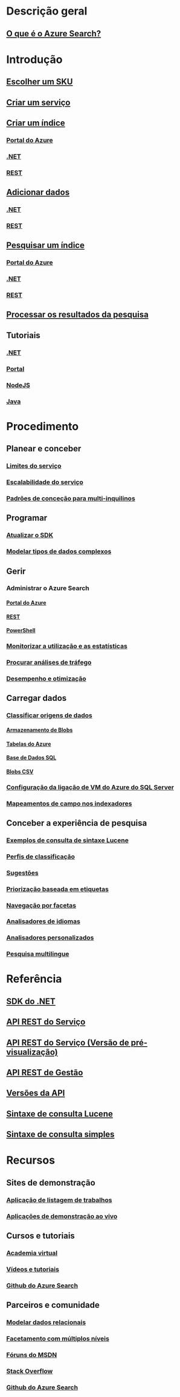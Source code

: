 # Descrição geral
## [O que é o Azure Search?](search-what-is-azure-search.md)
# Introdução
## [Escolher um SKU](search-sku-tier.md)
## [Criar um serviço](search-create-service-portal.md)
## [Criar um índice](search-what-is-an-index.md)
### [Portal do Azure](search-create-index-portal.md)
### [.NET](search-create-index-dotnet.md)
### [REST](search-create-index-rest-api.md)
## [Adicionar dados](search-what-is-data-import.md)
### [.NET](search-import-data-dotnet.md)
### [REST](search-import-data-rest-api.md)
## [Pesquisar um índice](search-query-overview.md)
### [Portal do Azure](search-explorer.md)
### [.NET](search-query-dotnet.md)
### [REST](search-query-rest-api.md)
## [Processar os resultados da pesquisa](search-pagination-page-layout.md)
## Tutoriais
### [.NET](search-howto-dotnet-sdk.md)
### [Portal](search-get-started-portal.md)
### [NodeJS](search-get-started-nodejs.md)
### [Java](search-get-started-java.md)
# Procedimento
## Planear e conceber
### [Limites do serviço](search-limits-quotas-capacity.md)
### [Escalabilidade do serviço](search-capacity-planning.md)
### [Padrões de conceção para multi-inquilinos](search-modeling-multitenant-saas-applications.md)
## Programar
### [Atualizar o SDK](search-dotnet-sdk-migration.md)
### [Modelar tipos de dados complexos](search-howto-complex-data-types.md)
## Gerir
### Administrar o Azure Search
#### [Portal do Azure](search-manage.md)
#### [REST](search-get-started-management-api.md)
#### [PowerShell](search-manage-powershell.md)
### [Monitorizar a utilização e as estatísticas](search-monitor-usage.md)
### [Procurar análises de tráfego](search-traffic-analytics.md)
### [Desempenho e otimização](search-performance-optimization.md)
## Carregar dados
### [Classificar origens de dados](search-indexer-overview.md)
#### [Armazenamento de Blobs](search-howto-indexing-azure-blob-storage.md)
#### [Tabelas do Azure](search-howto-indexing-azure-tables.md)
#### [Base de Dados SQL](search-howto-connecting-azure-sql-database-to-azure-search-using-indexers.md)
#### [Blobs CSV](search-howto-index-csv-blobs.md)
### [Configuração da ligação de VM do Azure do SQL Server](search-howto-connecting-azure-sql-iaas-to-azure-search-using-indexers.md)
### [Mapeamentos de campo nos indexadores](search-indexer-field-mappings.md)
##  Conceber a experiência de pesquisa
### [Exemplos de consulta de sintaxe Lucene](search-query-lucene-examples.md)
### [Perfis de classificação](search-get-started-scoring-profiles.md)
### [Sugestões](https://azure.microsoft.com/blog/2015/01/20/azure-search-how-to-add-suggestions-auto-complete-to-your-search-applications/)
### [Priorização baseada em etiquetas](https://azure.microsoft.com/blog/2015/02/05/personalizing-search-results-announcing-tag-boosting-in-azure-search/)
### [Navegação por facetas](search-faceted-navigation.md)
### [Analisadores de idiomas](https://msdn.microsoft.com/library/azure/dn879793)
### [Analisadores personalizados](https://msdn.microsoft.com/library/azure/mt605304)
### [Pesquisa multilingue](search-language-support.md)

# Referência
## [SDK do .NET](https://msdn.microsoft.com/library/azure/dn951165)
## [API REST do Serviço](https://msdn.microsoft.com/library/azure/dn798935)
## [API REST do Serviço (Versão de pré-visualização)](search-api-2015-02-28-preview.md)
## [API REST de Gestão](https://msdn.microsoft.com/library/azure/dn832684)
## [Versões da API](search-api-versions.md)
## [Sintaxe de consulta Lucene](https://msdn.microsoft.com/library/azure/mt589323)
## [Sintaxe de consulta simples](https://msdn.microsoft.com/library/azure/dn798920)
# Recursos
## Sites de demonstração
### [Aplicação de listagem de trabalhos](http://aka.ms/azjobsdemo)
### [Aplicações de demonstração ao vivo](https://searchsamples.azurewebsites.net/)
## Cursos e tutoriais
### [Academia virtual](https://mva.microsoft.com/training-courses/using-windows-azure-search-10540?l=ADkxnd97_9304984382)
### [Vídeos e tutoriais](search-video-demo-tutorial-list.md)
### [Github do Azure Search](https://github.com/Azure-Samples/?utf8=%E2%9C%93&query=search)
## Parceiros e comunidade
### [Modelar dados relacionais](http://blogs.technet.com/b/onsearch/archive/2015/09/08/modeling-the-adventureworks-inventory-database-for-azure-search.aspx)
### [Facetamento com múltiplos níveis](http://blogs.technet.com/b/onsearch/archive/2015/09/09/multi-level-taxonomy-facets-in-azure-search.aspx)
### [Fóruns do MSDN](https://social.msdn.microsoft.com/forums/azure/en-US/home?forum=AzureSearch)
### [Stack Overflow](http://stackoverflow.com/questions/tagged/azure-search)
### [Github do Azure Search](https://github.com/Azure-Samples/?utf8=%E2%9C%93&query=search)


<!--HONumber=Nov16_HO2-->


